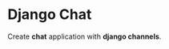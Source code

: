 # Django Chat
Create <b>chat</b> application with <b>django channels</b>.
<!-- 
for user guid
docker run -p 6379:6379 -d redis:5
install webdriver for test codes https://chromedriver.chromium.org/
copy "chromedriver" binary file in env/bin/ path!
python manage.py test
use login to first chat room open
and just get the username and password
if username not exist create it
and if exist auth it, if valid login else error

and use chat room in index views and message models

add default room name
if create room is empty to default room

add popular room
add last room 

load and show more message if scroll up
-->